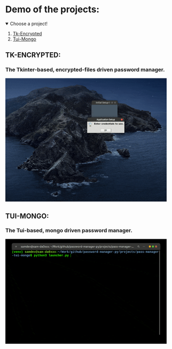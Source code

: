 # Demo of the projects:

<details open>
<summary>Choose a project!</summary>

1. [Tk-Encrypted](#tk-encrypted)
2. [Tui-Mongo](#tui-mongo)

</details>

## TK-ENCRYPTED:
### The Tkinter-based, encrypted-files driven password manager.
![TK demo gif](res/gifs/tk-encrypted.gif)

## TUI-MONGO:
### The Tui-based, mongo driven password manager.
![TUI demo gif](res/gifs/tui-mongo.gif)